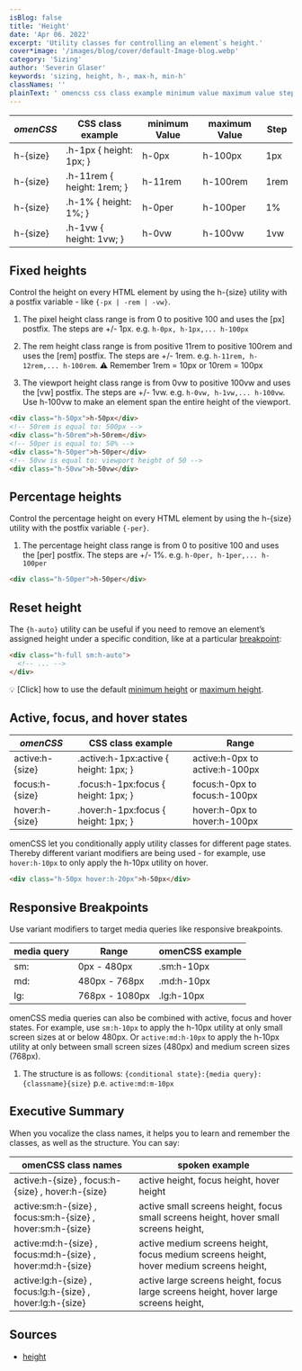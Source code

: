 ```yaml
---
isBlog: false
title: 'Height'
date: 'Apr 06. 2022'
excerpt: 'Utility classes for controlling an element`s height.'
cover*image: '/images/blog/cover/default-Image-blog.webp'
category: 'Sizing'
author: 'Severin Glaser'
keywords: 'sizing, height, h-, max-h, min-h'
classNames: ''
plainText: ' omencss css class example minimum value maximum value step - - - h- size h-1px height: 1px; h-0px h-100px 1px h- size h-11rem height: 1rem; h-11rem h-100rem 1rem h- size h-1% height: 1%; h-0per h-100per 1% h- size h-1vw height: 1vw; h-0vw h-100vw 1vw fixed heights control the height on every html element by using the h- size utility with a postfix variable - like ` -px -rem -vw ` 1 the pixel height class range is from 0 to positive 100 and uses the px postfix the steps are + - 1px e g `h-0px h-1px h-100px` 2 the rem height class range is from positive 11rem to positive 100rem and uses the rem postfix the steps are + - 1rem e g `h-11rem h-12rem h-100rem` ⚠️ remember 1rem = 10px or 10rem = 100px 3 the viewport height class range is from 0vw to positive 100vw and uses the vw postfix the steps are + - 1vw e g `h-0vw h-1vw h-100vw` use h-100vw to make an element span the entire height of the viewport  percentage heights control the percentage height on every html element by using the h- size utility with the postfix variable ` -per ` 1 the percentage height class range is from 0 to positive 100 and uses the per postfix the steps are + - 1% e g `h-0per h-1per h-100per`  reset height the ` h-auto ` utility can be useful if you need to remove an element’s assigned height under a specific condition like at a particular breakpoint blog responsive-omencss-breakpoints :  💡 click how to use the default minimum height docs sizing-minimum-height or maximum height docs sizing-maximum-height active focus and hover states omencss css class example range - active:h- size active :h-1px:active height: 1px; active:h-0px to active:h-100px focus:h- size focus :h-1px:focus height: 1px; focus:h-0px to focus:h-100px hover:h- size hover :h-1px:focus height: 1px; hover:h-0px to hover:h-100px omencss let you conditionally apply utility classes for different page states thereby different variant modifiers are being used - for example use `hover:h-10px` to only apply the h-10px utility on hover  responsive breakpoints use variant modifiers to target media queries like responsive breakpoints media query range omencss example - - sm: 0px - 480px sm:h-10px md: 480px - 768px md:h-10px lg: 768px - 1080px lg:h-10px omencss media queries can also be combined with active focus and hover states for example use `sm:h-10px` to apply the h-10px utility at only small screen sizes at or below 480px or `active:md:h-10px` to apply the h-10px utility at only between small screen sizes 480px and medium screen sizes 768px 1 the structure is as follows: ` conditional state : media query : classname size ` p e `active:md:m-10px` executive summary when you vocalize the class names it helps you to learn and remember the classes as well as the structure you can say: omencss class names spoken example - active:h- size focus:h- size hover:h- size active height focus height hover height active:sm:h- size focus:sm:h- size hover:sm:h- size active small screens height focus small screens height hover small screens height active:md:h- size focus:md:h- size hover:md:h- size active medium screens height focus medium screens height hover medium screens height active:lg:h- size focus:lg:h- size hover:lg:h- size active large screens height focus large screens height hover large screens height sources - height https: developer mozilla org en-us docs web css height '
---
```


| _omenCSS_ | CSS class example          | minimum Value | maximum Value | Step |
| --------- | -------------------------- | ------------- | ------------- | ---- |
| h-{size}  | .h-1px { height: 1px; }    | h-0px         | h-100px       | 1px  |
| h-{size}  | .h-11rem { height: 1rem; } | h-11rem       | h-100rem      | 1rem |
| h-{size}  | .h-1% { height: 1%; }      | h-0per        | h-100per      | 1%   |
| h-{size}  | .h-1vw { height: 1vw; }    | h-0vw         | h-100vw       | 1vw  |

## Fixed heights

Control the height on every HTML element by using the h-{size} utility with a postfix variable - like `{-px | -rem | -vw}`.

1. The pixel height class range is from 0 to positive 100 and uses the [px] postfix. The steps are +/- 1px. e.g. `h-0px, h-1px,... h-100px`

2. The rem height class range is from positive 11rem to positive 100rem and uses the [rem] postfix. The steps are +/- 1rem. e.g. `h-11rem, h-12rem,... h-100rem`. ⚠️ Remember 1rem = 10px or 10rem = 100px

3. The viewport height class range is from 0vw to positive 100vw and uses the [vw] postfix. The steps are +/- 1vw. e.g. `h-0vw, h-1vw,... h-100vw`. Use h-100vw to make an element span the entire height of the viewport.

```html
<div class="h-50px">h-50px</div>
<!-- 50rem is equal to: 500px -->
<div class="h-50rem">h-50rem</div>
<!-- 50per is equal to: 50% -->
<div class="h-50per">h-50per</div>
<!-- 50vw is equal to: viewport height of 50 -->
<div class="h-50vw">h-50vw</div>
```

## Percentage heights

Control the percentage height on every HTML element by using the h-{size} utility with the postfix variable `{-per}`.

1. The percentage height class range is from 0 to positive 100 and uses the [per] postfix. The steps are +/- 1%. e.g. `h-0per, h-1per,... h-100per`

```html
<div class="h-50per">h-50per</div>
```

## Reset height

The `{h-auto}` utility can be useful if you need to remove an element’s assigned height under a specific condition, like at a particular [breakpoint](/blog/responsive-omencss-breakpoints):

```html
<div class="h-full sm:h-auto">
  <!-- ... -->
</div>
```

💡 [Click] how to use the default [minimum height](/docs/sizing-minimum-height) or [maximum height](/docs/sizing-maximum-height).

## Active, focus, and hover states

| _omenCSS_       | CSS class example                      | Range                          |
| --------------- | -------------------------------------- | ------------------------------ |
| active:h-{size} | .active\:h-1px:active { height: 1px; } | active:h-0px to active:h-100px |
| focus:h-{size}  | .focus\:h-1px:focus { height: 1px; }   | focus:h-0px to focus:h-100px   |
| hover:h-{size}  | .hover\:h-1px:focus { height: 1px; }   | hover:h-0px to hover:h-100px   |

omenCSS let you conditionally apply utility classes for different page states. Thereby different variant modifiers are being used - for example, use `hover:h-10px` to only apply the h-10px utility on hover.

```html
<div class="h-50px hover:h-20px">h-50px</div>
```

## Responsive Breakpoints

Use variant modifiers to target media queries like responsive breakpoints.

| media query | Range          | omenCSS example |
| ----------- | -------------- | --------------- |
| sm:         | 0px - 480px    | .sm:h-10px      |
| md:         | 480px - 768px  | .md:h-10px      |
| lg:         | 768px - 1080px | .lg:h-10px      |

omenCSS media queries can also be combined with active, focus and hover states. For example, use `sm:h-10px` to apply the h-10px utility at only small screen sizes at or below 480px. Or `active:md:h-10px` to apply the h-10px utility at only between small screen sizes (480px) and medium screen sizes (768px).

1. The structure is as follows: `{conditional state}:{media query}:{classname}{size}` p.e. `active:md:m-10px`

## Executive Summary

When you vocalize the class names, it helps you to learn and remember the classes, as well as the structure. You can say:

| omenCSS class names                                        | spoken example                                                                          |
| ---------------------------------------------------------- | --------------------------------------------------------------------------------------- |
| active:h-{size} , focus:h-{size} , hover:h-{size}          | active height, focus height, hover height                                               |
| active:sm:h-{size} , focus:sm:h-{size} , hover:sm:h-{size} | active small screens height, focus small screens height, hover small screens height,    |
| active:md:h-{size} , focus:md:h-{size} , hover:md:h-{size} | active medium screens height, focus medium screens height, hover medium screens height, |
| active:lg:h-{size} , focus:lg:h-{size} , hover:lg:h-{size} | active large screens height, focus large screens height, hover large screens height,    |

## Sources

- [height](https://developer.mozilla.org/en-US/docs/Web/CSS/height)
